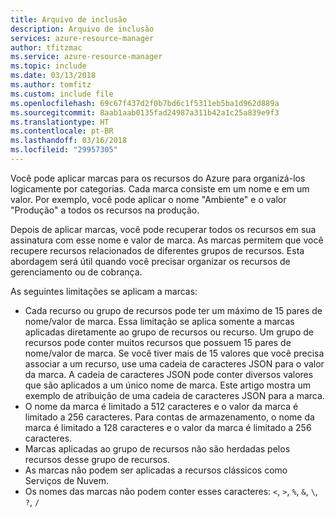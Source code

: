 ```yaml
---
title: Arquivo de inclusão
description: Arquivo de inclusão
services: azure-resource-manager
author: tfitzmac
ms.service: azure-resource-manager
ms.topic: include
ms.date: 03/13/2018
ms.author: tomfitz
ms.custom: include file
ms.openlocfilehash: 69c67f437d2f0b7bd6c1f5311eb5ba1d962d889a
ms.sourcegitcommit: 8aab1aab0135fad24987a311b42a1c25a839e9f3
ms.translationtype: HT
ms.contentlocale: pt-BR
ms.lasthandoff: 03/16/2018
ms.locfileid: "29957305"
---
```

Você pode aplicar marcas para os recursos do Azure para organizá-los logicamente por categorias. Cada marca consiste em um nome e em um valor. Por exemplo, você pode aplicar o nome "Ambiente" e o valor "Produção" a todos os recursos na produção.

Depois de aplicar marcas, você pode recuperar todos os recursos em sua assinatura com esse nome e valor de marca. As marcas permitem que você recupere recursos relacionados de diferentes grupos de recursos. Esta abordagem será útil quando você precisar organizar os recursos de gerenciamento ou de cobrança.

As seguintes limitações se aplicam a marcas:

* Cada recurso ou grupo de recursos pode ter um máximo de 15 pares de nome/valor de marca. Essa limitação se aplica somente a marcas aplicadas diretamente ao grupo de recursos ou recurso. Um grupo de recursos pode conter muitos recursos que possuem 15 pares de nome/valor de marca. Se você tiver mais de 15 valores que você precisa associar a um recurso, use uma cadeia de caracteres JSON para o valor da marca. A cadeia de caracteres JSON pode conter diversos valores que são aplicados a um único nome de marca. Este artigo mostra um exemplo de atribuição de uma cadeia de caracteres JSON para a marca.
* O nome da marca é limitado a 512 caracteres e o valor da marca é limitado a 256 caracteres. Para contas de armazenamento, o nome da marca é limitado a 128 caracteres e o valor da marca é limitado a 256 caracteres.
* Marcas aplicadas ao grupo de recursos não são herdadas pelos recursos desse grupo de recursos.
* As marcas não podem ser aplicadas a recursos clássicos como Serviços de Nuvem.
* Os nomes das marcas não podem conter esses caracteres: `<`, `>`, `%`, `&`, `\`, `?`, `/`
